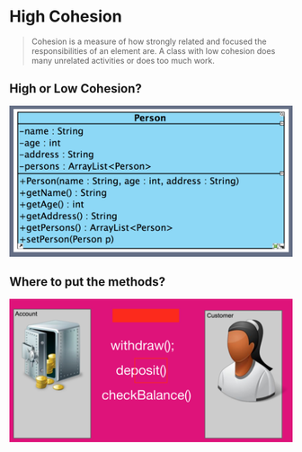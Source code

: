 # High Cohesion

 > Cohesion is a measure of how strongly related and focused the responsibilities of an element are.
 > A class with low cohesion does many unrelated activities or does too much work.

## High or Low Cohesion?
![](img/high.png)

## Where to put the methods?
![](img/highII.png)
